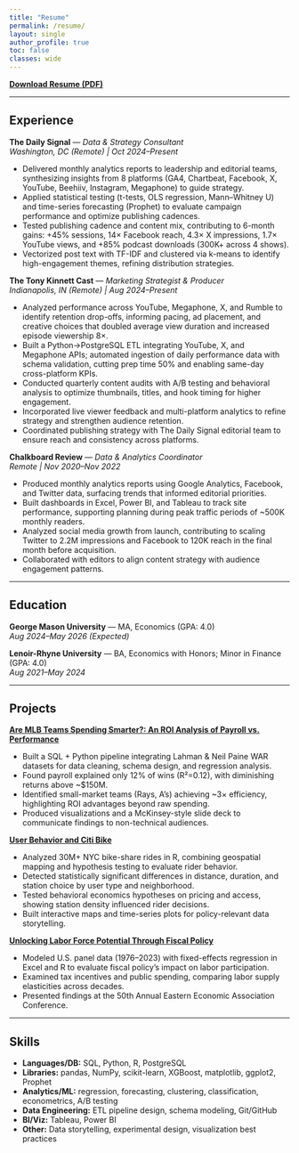```yaml
---
title: "Resume"
permalink: /resume/
layout: single
author_profile: true
toc: false
classes: wide
---
```


[**Download Resume (PDF)**](/assets/docs/Daniel_Elmore_Resume__Updated_9_9_25_.pdf)

---

## Experience

**The Daily Signal** — *Data & Strategy Consultant*  
*Washington, DC (Remote) | Oct 2024–Present*  
- Delivered monthly analytics reports to leadership and editorial teams, synthesizing insights from 8 platforms (GA4, Chartbeat, Facebook, X, YouTube, Beehiiv, Instagram, Megaphone) to guide strategy.  
- Applied statistical testing (t-tests, OLS regression, Mann–Whitney U) and time-series forecasting (Prophet) to evaluate campaign performance and optimize publishing cadences.  
- Tested publishing cadence and content mix, contributing to 6-month gains: +45% sessions, 14× Facebook reach, 4.3× X impressions, 1.7× YouTube views, and +85% podcast downloads (300K+ across 4 shows).  
- Vectorized post text with TF-IDF and clustered via k-means to identify high-engagement themes, refining distribution strategies.  

**The Tony Kinnett Cast** — *Marketing Strategist & Producer*  
*Indianapolis, IN (Remote) | Aug 2024–Present*  
- Analyzed performance across YouTube, Megaphone, X, and Rumble to identify retention drop-offs, informing pacing, ad placement, and creative choices that doubled average view duration and increased episode viewership 8×.  
- Built a Python→PostgreSQL ETL integrating YouTube, X, and Megaphone APIs; automated ingestion of daily performance data with schema validation, cutting prep time 50% and enabling same-day cross-platform KPIs.  
- Conducted quarterly content audits with A/B testing and behavioral analysis to optimize thumbnails, titles, and hook timing for higher engagement.  
- Incorporated live viewer feedback and multi-platform analytics to refine strategy and strengthen audience retention.  
- Coordinated publishing strategy with The Daily Signal editorial team to ensure reach and consistency across platforms.  

**Chalkboard Review** — *Data & Analytics Coordinator*  
*Remote | Nov 2020–Nov 2022*  
- Produced monthly analytics reports using Google Analytics, Facebook, and Twitter data, surfacing trends that informed editorial priorities.  
- Built dashboards in Excel, Power BI, and Tableau to track site performance, supporting planning during peak traffic periods of ~500K monthly readers.  
- Analyzed social media growth from launch, contributing to scaling Twitter to 2.2M impressions and Facebook to 120K reach in the final month before acquisition.  
- Collaborated with editors to align content strategy with audience engagement patterns.  

---

## Education

**George Mason University** — MA, Economics (GPA: 4.0)  
*Aug 2024–May 2026 (Expected)*  

**Lenoir-Rhyne University** — BA, Economics with Honors; Minor in Finance (GPA: 4.0)  
*Aug 2021–May 2024*  

---

## Projects

[**Are MLB Teams Spending Smarter?: An ROI Analysis of Payroll vs. Performance**](/projects/mlb-roi/)  
- Built a SQL + Python pipeline integrating Lahman & Neil Paine WAR datasets for data cleaning, schema design, and regression analysis.  
- Found payroll explained only 12% of wins (R²=0.12), with diminishing returns above ~$150M.  
- Identified small-market teams (Rays, A’s) achieving ~3× efficiency, highlighting ROI advantages beyond raw spending.  
- Produced visualizations and a McKinsey-style slide deck to communicate findings to non-technical audiences.  

[**User Behavior and Citi Bike**](/projects/citi-bike/)  
- Analyzed 30M+ NYC bike-share rides in R, combining geospatial mapping and hypothesis testing to evaluate rider behavior.  
- Detected statistically significant differences in distance, duration, and station choice by user type and neighborhood.  
- Tested behavioral economics hypotheses on pricing and access, showing station density influenced rider decisions.  
- Built interactive maps and time-series plots for policy-relevant data storytelling.  

[**Unlocking Labor Force Potential Through Fiscal Policy**](/projects/undergrad-thesis/)  
- Modeled U.S. panel data (1976–2023) with fixed-effects regression in Excel and R to evaluate fiscal policy’s impact on labor participation.  
- Examined tax incentives and public spending, comparing labor supply elasticities across decades.  
- Presented findings at the 50th Annual Eastern Economic Association Conference.  

---

## Skills

- **Languages/DB:** SQL, Python, R, PostgreSQL  
- **Libraries:** pandas, NumPy, scikit-learn, XGBoost, matplotlib, ggplot2, Prophet  
- **Analytics/ML:** regression, forecasting, clustering, classification, econometrics, A/B testing  
- **Data Engineering:** ETL pipeline design, schema modeling, Git/GitHub  
- **BI/Viz:** Tableau, Power BI  
- **Other:** Data storytelling, experimental design, visualization best practices
